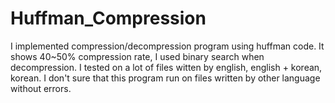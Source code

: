 # Huffman_Compression

I implemented compression/decompression program using huffman code.
It shows 40~50% compression rate, I used binary search when decompression.
I tested on a lot of files witten by english, english + korean, korean. I don't sure that this program run on files written by other language without errors.
